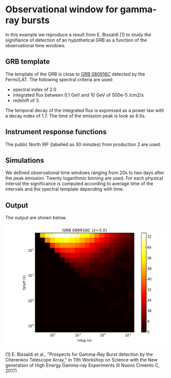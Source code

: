 # Observational window for gamma-ray bursts

In this example we reproduce a result from E. Bissaldi [1] to study the signifiance of detection of an hypothetical GRB as a function of the observational time windows.

## GRB template
The template of the GRB is close to [GRB 080916C](http://adsabs.harvard.edu/abs/2009Sci...323.1688A) detected by the Fermi/LAT. The following spectral criteria are used: 
 - spectral index of 2.0
 - integrated flux between 0.1 GeV and 10 GeV of 500e-5 /cm2/s
 - redshift of 3.

The temporal decay of the integrated flux is expressed as a power law with a decay index of 1.7. The time of the emission peak is took as 6.5s.

## Instrument response functions
The public North IRF (labelled as 30 minutes) from production 2 are used.

## Simulations
We defined observational time windows ranging from 20s to two days after the peak emission. Twenty logarithmic binning are used. For each physical interval the significance is computed according to average time of the intervals and the spectral template depending with time.

## Output
The output are shown below.

![alt tag](./plots/grb_twindow.png)

[1] E. Bissaldi et al., "Prospects for Gamma-Ray Burst detection by the Cherenkov Telescope Array," in 11th Workshop on Science with the New generation of High Energy Gamma-ray Experiments (Il Nuovo Cimento C, 2017)
